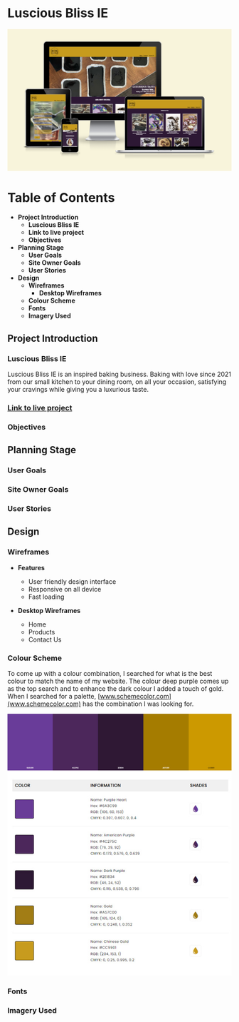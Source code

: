 # **Luscious Bliss IE**

![Am I responsive screenshot](assets/Readme/AmIresponsive.PNG)

# Table of Contents

- **Project Introduction**
    - **Luscious Bliss IE**
    - **Link to live project**
    - **Objectives**
- **Planning Stage**
    - **User Goals**
    - **Site Owner Goals**
    - **User Stories**
- **Design**
    - **Wireframes**
        - **Desktop Wireframes**
    - **Colour Scheme**
    - **Fonts**
    - **Imagery Used**

    

## **Project Introduction**
### Luscious Bliss IE
Luscious Bliss IE is an inspired baking business. Baking with love since 2021 from our small kitchen to your dining room, on all your occasion, satisfying your cravings while giving you a luxurious taste. 
### [Link to live project](https://hpcoloma.github.io/lusciousbliss-ie/)
### Objectives
## **Planning Stage**
### User Goals
### Site Owner Goals
### User Stories
## **Design**
### Wireframes
- **Features**
    - User friendly design interface
    - Responsive on all device
    - Fast loading

- **Desktop Wireframes**
    - Home
    - Products
    - Contact Us
### Colour Scheme
To come up with a colour combination, I searched for what is the best colour to match the name of my website. The colour deep purple comes up as the top search and to enhance the dark colour I added a touch of gold. When I searched for a palette, [www.schemecolor.com](www.schemecolor.com) has the combination I was looking for.

![Colour palette used](assets/readme/ColorScheme2.jpg)
![Colour palette used](assets/readme/ColorScheme.jpg)

### Fonts
### Imagery Used




 
 